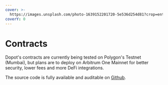 ```yaml
---
cover: >-
  https://images.unsplash.com/photo-1639152201720-5e536d254d81?crop=entropy&cs=tinysrgb&fm=jpg&ixid=MnwxOTcwMjR8MHwxfHNlYXJjaHw2fHxldGhlcmV1bXxlbnwwfHx8fDE2NjczMjA4MjI&ixlib=rb-4.0.3&q=80
coverY: 0
---
```


# Contracts

Dopot's contracts are currently being tested on Polygon's Testnet (Mumbai), but plans are to deploy on Arbitrum One Mainnet for better security, lower fees and more DeFi integrations.

The source code is fully available and auditable on [Github](https://github.com/Dopot-Labs/dopot\_contracts).
